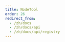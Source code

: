 ```yaml
---
title: NodeTool
order: 26
redirect_from:
  - /zh/docs
  - /zh/docs/api
  - /zh/docs/api/registry
---
```



